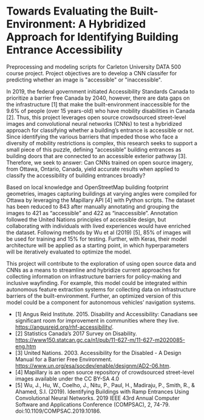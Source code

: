 # Towards Evaluating the Built-Environment: A Hybridized Approach for Identifying Building Entrance Accessibility

Preprocessing and modeling scripts for Carleton University DATA 500 course project. Project objectives are to develop a CNN classifer for predicting whether an image is "accessible" or "inaccessible".

In 2019, the federal government initiated Accessibility Standards Canada to prioritize a barrier free Canada by 2040, however, there are data gaps on the infrastructure [1] that make the built-environment inaccessible for the 9.6% of people (over 15 years-old) who have mobility disabilities in Canada [2]. Thus, this project leverages open source crowdsourced street-level images and convolutional neural networks (CNNs) to test a hybridized approach for classifying whether a building’s entrance is accessible or not. Since identifying the various barriers that impeded those who face a diversity of mobility restrictions is complex, this research seeks to support a small piece of this puzzle, defining “accessible” building entrances as building doors that are connected to an accessible exterior pathway [3]. Therefore, we seek to answer: Can CNNs trained on open source imagery, from Ottawa, Ontario, Canada, yield accurate results when applied to classify the accessibility of building entrances broadly?

Based on local knowledge and OpenStreetMap building footprint geometries, images capturing buildings at varying angles were compiled for Ottawa by leveraging the Mapillary API [4] with Python scripts. The dataset has been reduced to 843 after manually annotating and grouping the images to 421 as “accessible” and 422 as “inaccessible”. Annotation followed the United Nations principles of accessible design, but collaborating with individuals with lived experiences would have enriched the dataset. Following methods by Wu et al (2019) [5], 85% of images will be used for training and 15% for testing. Further, with Keras, their model architecture will be applied as a starting point, in which hyperparameters will be iteratively evaluated to optimize the model.

This project will contribute to the exploration of using open source data and CNNs as a means to streamline and hybridize current approaches for collecting information on infrastructure barriers for policy-making and inclusive wayfinding. For example, this model could be integrated within autonomous feature extraction systems for collecting data on infrastructure barriers of the built-environment. Further, an optimized version of this model could be a component for autonomous vehicles’ navigation systems.

- [1] Angus Reid Institute. 2015. Disability and Accessibility: Canadians see significant room for improvement in communities where they live. https://angusreid.org/rhf-accessibility/.
- [2] Statistics Canada’s 2017 Survey on Disability. https://www150.statcan.gc.ca/n1/pub/11-627-m/11-627-m2020085-eng.htm
- [3] United Nations. 2003. Accessibility for the Disabled - A Design Manual for a Barrier Free Environment. https://www.un.org/esa/socdev/enable/designm/AD2-06.htm.
- [4] Mapillary is an open source repository of crowdsourced street-level images available under the CC BY-SA 4.0
- [5] Wu, J., Hu, W., Coelho, J., Nitu, P., Paul, H., Madiraju, P., Smith, R., & Ahamed, S.I. (2019). Identifying Buildings with Ramp Entrances Using Convolutional Neural Networks. 2019 IEEE 43rd Annual Computer Software and Applications Conference (COMPSAC), 2, 74-79. doi:10.1109/COMPSAC.2019.10186.
